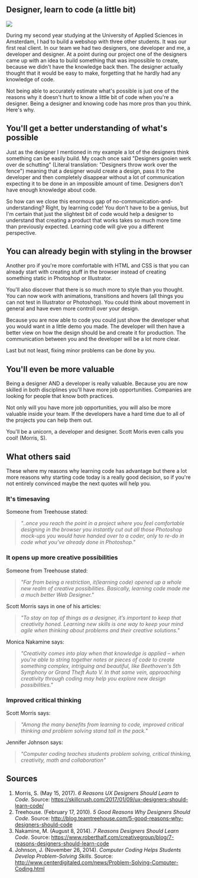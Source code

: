 ## Designer, learn to code (a little bit)
![](https://uploads.gravitatedesign.com/legacy/designeranddeveloper.jpg)

During my second year studying at the University of Applied Sciences in Amsterdam, I had to build a webshop with three other students. It was our first real client. In our team we had two designers, one developer and me, a developer and designer. At a point during our project one of the designers came up with an idea to build something that was impossible to create, because we didn't have the knowledge back then. The designer actually thought that it would be easy to make, forgetting that he hardly had any knowledge of code.

Not being able to accurately estimate what's possible is just one of the reasons why it doesn't hurt to know a little bit of code when you're a designer. Being a designer and knowing code has more pros than you think. Here's why.

## You'll get a better understanding of what's possible
Just as the designer I mentioned in my example a lot of the designers think something can be easily build. My coach once said "Designers gooien werk over de schutting" (Literal translation: "Designers throw work over the fence") meaning that a designer would create a design, pass it to the developer and then completely disappear without a lot of communication expecting it to be done in an impossible amount of time. Designers don't have enough knowledge about code.

So how can we close this enormous gap of no-communication-and-understanding? Right, by learning code! You don't have to be a genius, but I'm certain that just the slightest bit of code would help a designer to understand that creating a product that works takes so much more time than previously expected. Learning code will give you a different perspective.

## You can already begin with styling in the browser
Another pro if you're more comfortable with HTML and CSS is that you can already start with creating stuff in the browser instead of creating something static in Photoshop or Illustrator.

You'll also discover that there is so much more to style than you thought. You can now work with animations, transitions and hovers (all things you can not test in Illustrator or Photoshop). You could think about movement in general and have even more controll over your design.

Because you are now able to code you could just show the developer what you would want in a little demo you made. The developer will then have a better view on how the design should be and create it for production. The communication between you and the developer will be a lot more clear.

Last but not least, fixing minor problems can be done by you.

## You'll even be more valuable
Being a designer AND a developer is really valuable. Because you are now skilled in both disciplines you'll have more job opportunities. Companies are looking for people that know both practices.

Not only will you have more job opportunities, you will also be more valuable inside your team. If the developers have a hard time due to all of the projects you can help them out.

You'll be a unicorn, a developer and designer. Scott Moris even calls you cool! (Morris, S).

## What others said
These where my reasons why learning code has advantage but there a lot more reasons why starting code today is a really good decision, so if you're not entirely convinced maybe the next quotes will help you.

### It's timesaving
Someone from Treehouse stated:
> *"..once you reach the point in a project where you feel comfortable designing in the browser you instantly cut out all those Photoshop mock-ups you would have handed over to a coder, only to re-do in code what you’ve already done in Photoshop."*

### It opens up more creative possibilities
Someone from Treehouse stated:
> *"Far from being a restriction, it(learning code) opened up a whole new realm of creative possibilities. Basically, learning code made me a much better Web Designer."*

Scott Morris says in one of his articles:
> *"To stay on top of things as a designer, it’s important to keep that creativity honed. Learning new skills is one way to keep your mind agile when thinking about problems and their creative solutions."*

Monica Nakamine says:
> *"Creativity comes into play when that knowledge is applied – when you're able to string together notes or pieces of code to create something complex, intriguing and beautiful, like Beethoven's 5th Symphony or Grand Theft Auto V. In that same vein, approaching creativity through coding may help you explore new design possibilities."*

### Improved critical thinking
Scott Morris says:
> *"Among the many benefits from learning to code, improved critical thinking and problem solving stand tall in the pack."*

Jennifer Johnson says:
> *"Computer coding teaches students problem solving, critical thinking, creativity, math and collaboration"*

## Sources
1. Morris, S. (May 15, 2017). *6 Reasons UX Designers Should Learn to Code*. Source: https://skillcrush.com/2017/01/09/ux-designers-should-learn-code/
2. Treehouse. (February 17, 2010). *5 Good Reasons Why Designers Should Code*. Source:
http://blog.teamtreehouse.com/5-good-reasons-why-designers-should-code
3. Nakamine, M. (August 8, 2014). *7 Reasons Designers Should Learn Code*. Source:
https://www.roberthalf.com/creativegroup/blog/7-reasons-designers-should-learn-code
4. Johnson, J. (November 26, 2014). *Computer Coding Helps Students Develop Problem-Solving Skills*. Source:
http://www.centerdigitaled.com/news/Problem-Solving-Computer-Coding.html
